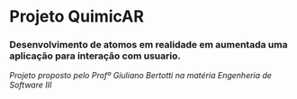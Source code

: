 # Projeto QuimicAR

### Desenvolvimento de atomos em realidade em aumentada uma aplicação para interação com usuario.

*Projeto proposto pelo Profº Giuliano Bertotti na matéria Engenheria de Software III*

